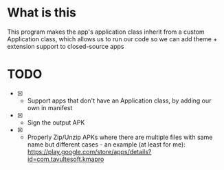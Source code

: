 # What is this

This program makes the app's application class inherit from a custom Application class, which allows us to run our code so we can add theme + extension support to closed-source apps

# TODO
- [x] - Support apps that don't have an Application class, by adding our own in manifest

- [x] - Sign the output APK

- [x] - Properly Zip/Unzip APKs where there are multiple files with same name but different cases - an example (at least for me): https://play.google.com/store/apps/details?id=com.tavultesoft.kmapro

